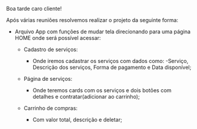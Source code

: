 Boa tarde caro cliente!

Após várias reuniões resolvemos realizar o projeto da seguinte forma:

   - Arquivo App com funções de mudar tela direcionando para uma página HOME onde será possível acessar:

        - Cadastro de serviços:
            - Onde iremos cadastrar os serviços com dados como: 
                -Serviço, Descrição dos serviços, Forma de pagamento e Data disponível;

        - Página de serviços:
            - Onde teremos cards com os serviços e dois botões com detalhes e contratar(adicionar ao carrinho);

        - Carrinho de compras:
            - Com valor total, descrição e deletar;